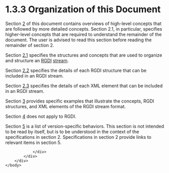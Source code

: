 <html dir="LTR" xmlns:mshelp="http://msdn.microsoft.com/mshelp" xmlns:ddue="http://ddue.schemas.microsoft.com/authoring/2003/5" xmlns:xlink="http://www.w3.org/1999/xlink" xmlns:tool="http://www.microsoft.com/tooltip">
    <head>
        <meta http-equiv="Content-Type" content="text/html; CHARSET=utf-8"></meta>
        <meta name="save" content="history"></meta>
        <title>1.3.3 Organization of this Document</title>
        <xml>
            <mshelp:toctitle title="1.3.3 Organization of this Document"></mshelp:toctitle>
            <mshelp:rltitle title="[MS-RGDI]: Organization of this Document"></mshelp:rltitle>
            <mshelp:keyword index="A" term="ba1012db-52a1-4686-9940-307b29f1f811"></mshelp:keyword>
            <mshelp:attr name="DCSext.ContentType" value="open specification"></mshelp:attr>
            <mshelp:attr name="AssetID" value="ba1012db-52a1-4686-9940-307b29f1f811"></mshelp:attr>
            <mshelp:attr name="TopicType" value="kbRef"></mshelp:attr>
            <mshelp:attr name="DCSext.Title" value="[MS-RGDI]: Organization of this Document" />
        </xml>
    </head>
    <body>
        <div id="header">
            <h1 class="heading">1.3.3 Organization of this Document</h1>
        </div>
        <div id="mainSection">
            <div id="mainBody">
                <div id="allHistory" class="saveHistory"></div>
                <div id="sectionSection0" class="section" name="collapseableSection">
                    

<p>Section <a href="94074a9a-494f-4ca3-b3d6-88c69980f028.md">2</a>
of this document contains overviews of high-level concepts that are followed by
more detailed concepts. Section 2.1, in particular, specifies higher-level
concepts that are required to understand the remainder of the document. The
user is advised to read this section before reading the remainder of
section 2.</p>

<p>Section <a href="cea69afe-6c95-4340-ad91-8bdcb85cd796.md">2.1</a> specifies the
structures and concepts that are used to organize and structure an <a href="557e6223-9107-4be3-9f7c-b83beb5d16fc.md#gt_3b4b2dcd-d68b-47da-9487-52e52fc60057">RGDI</a> <a href="557e6223-9107-4be3-9f7c-b83beb5d16fc.md#gt_f3529cd8-50da-4f36-aa0b-66af455edbb6">stream</a>.</p>

<p>Section <a href="73391ef2-f7d7-4583-8ea1-86ace8e120d6.md">2.2</a>
specifies the details of each RGDI structure that can be included in an RGDI
stream.</p>

<p>Section <a href="38f8a1d8-1435-46a2-a50f-b9049b2bfc50.md">2.3</a>
specifies the details of each XML element that can be included in an RGDI
stream.</p>

<p>Section <a href="f381ef5e-825a-4f4c-9e83-a0aef0e11c64.md">3</a>
provides specific examples that illustrate the concepts, RGDI structures, and
XML elements of the RGDI stream format.</p>

<p>Section <a href="1d34143e-02a9-4797-8f84-41bcd722cb4f.md">4</a>
does not apply to RGDI.</p>

<p>Section <a href="5f16d945-e8a0-4cc3-9547-1c8f3e568219.md">5</a>
is a list of version-specific behaviors. This section is not intended to be
read by itself, but is to be understood in the context of the specifications in
section 2. Specifications in section 2 provide links to relevant items in
section 5.</p>


                </div>
            </div>
        </div>
    </body>
</html>
